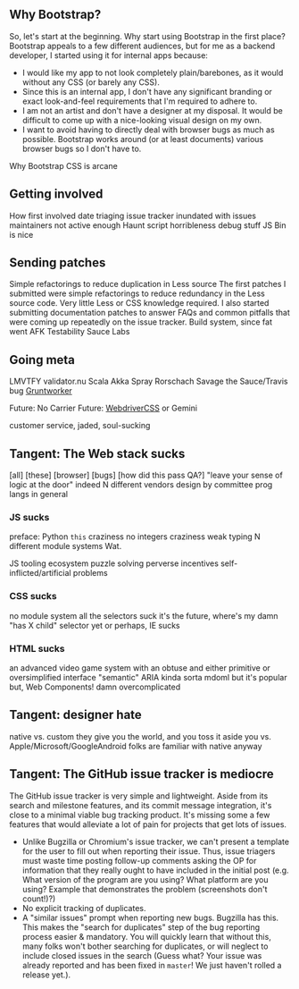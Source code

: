 ## Why Bootstrap?
So, let's start at the beginning. Why start using Bootstrap in the first place? Bootstrap appeals to a few different audiences, but for me as a backend developer, I started using it for internal apps because:
* I would like my app to not look completely plain/barebones, as it would without any CSS (or barely any CSS).
* Since this is an internal app, I don't have any significant branding or exact look-and-feel requirements that I'm required to adhere to.
* I am not an artist and don't have a designer at my disposal. It would be difficult to come up with a nice-looking visual design on my own.
* I want to avoid having to directly deal with browser bugs as much as possible. Bootstrap works around (or at least documents) various browser bugs so I don't have to.

Why Bootstrap
  CSS is arcane

## Getting involved

How first involved
  date
  triaging issue tracker
  inundated with issues
  maintainers not active enough
  Haunt script horribleness
  debug stuff
  JS Bin is nice

## Sending patches

Simple refactorings to reduce duplication in Less source
The first patches I submitted were simple refactorings to reduce redundancy in the Less source code. Very little Less or CSS knowledge required.
I also started submitting documentation patches to answer FAQs and common pitfalls that were coming up repeatedly on the issue tracker.
Build system, since fat went AFK
Testability
Sauce Labs

## Going meta

LMVTFY
  validator.nu
  Scala Akka Spray
Rorschach
Savage
  the Sauce/Travis bug
[Gruntworker](https://github.com/twbs/gruntworker/)

Future: No Carrier
Future: [WebdriverCSS](https://github.com/webdriverio/webdrivercss-adminpanel) or Gemini

customer service, jaded, soul-sucking

## Tangent: The Web stack sucks

[all] [these] [browser] [bugs]
[how did this pass QA?]
"leave your sense of logic at the door" indeed
N different vendors
design by committee prog langs in general

### JS sucks
  preface: Python
  `this` craziness
  no integers craziness
  weak typing
  N different module systems
  Wat.

JS tooling ecosystem
  puzzle solving
  perverse incentives
  self-inflicted/artificial problems

### CSS sucks
  no module system
  all the selectors suck
  it's the future, where's my damn "has X child" selector yet
  or perhaps, IE sucks

### HTML sucks
an advanced video game system with an obtuse and either primitive or oversimplified interface
"semantic"
  ARIA kinda sorta
  mdoml
but it's popular
but, Web Components!
  damn overcomplicated

## Tangent: designer hate
  native vs. custom
  they give you the world, and you toss it aside
  you vs. Apple/Microsoft/GoogleAndroid
  folks are familiar with native anyway

## Tangent: The GitHub issue tracker is mediocre
The GitHub issue tracker is very simple and lightweight. Aside from its search and milestone features, and its commit message integration, it's close to a minimal viable bug tracking product. It's missing some a few features that would alleviate a lot of pain for projects that get lots of issues.
* Unlike Bugzilla or Chromium's issue tracker, we can't present a template for the user to fill out when reporting their issue. Thus, issue triagers must waste time posting follow-up comments asking the OP for information that they really ought to have included in the initial post (e.g. What version of the program are you using? What platform are you using? Example that demonstrates the problem (screenshots don't count!)?)
* No explicit tracking of duplicates.
* A "similar issues" prompt when reporting new bugs. Bugzilla has this. This makes the "search for duplicates" step of the bug reporting process easier & mandatory. You will quickly learn that without this, many folks won't bother searching for duplicates, or will neglect to include closed issues in the search (Guess what? Your issue was already reported and has been fixed in `master`! We just haven't rolled a release yet.).
